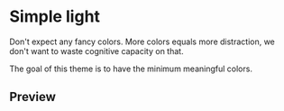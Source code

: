 Simple light
============

Don't expect any fancy colors. More colors equals more distraction, we don't
want to waste cognitive capacity on that.

The goal of this theme is to have the minimum meaningful  colors.

Preview
-------

<!-- TODO: -->
